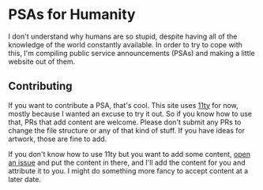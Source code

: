 # PSAs for Humanity

I don't understand why humans are so stupid, despite having all of the knowledge of the world constantly available. In order to try to cope with this, I'm compiling public service announcements (PSAs) and making a little website out of them. 

## Contributing

If you want to contribute a PSA, that's cool. This site uses [11ty](https://www.11ty.dev/) for now, mostly because I wanted an excuse to try it out. So if you know how to use that, PRs that add content are welcome. Please don't submit any PRs to change the file structure or any of that kind of stuff. If you have ideas for artwork, those are fine to add. 

If you don't know how to use 11ty but you want to add some content, [open an issue](https://github.com/MelSumner/psa-for-humanity/issues) and put the content in there, and I'll add the content for you and attribute it to you. I might do something more fancy to accept content at a later date.
